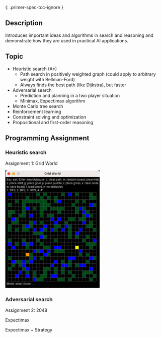 {: .primer-spec-toc-ignore }

## Description

Introduces important ideas and algorithms in search and reasoning and demonstrate how they are used in practical AI applications. 

## Topic

- Heuristic search (A*)
  - Path search in positively weighted graph (could apply to arbitrary weight with Bellman-Ford)
  - Always finds the best path (like Dijkstra), but faster
- Adversarial search
  - Prediction and planning in a two player situation
  - Minimax, Expectimax algorithm
- Monte Carlo tree search
- Reinforcement learning
- Constraint solving and optimization
- Propositional and first-order reasoning

## Programming Assignment

### Heuristic search <br>

Assignment 1: Grid World <br>

<img src="./image/cse150b_demo_01.gif" width=300>

### Adversarial search

Assignment 2: 2048

Expectimax

Expectimax + Strategy

